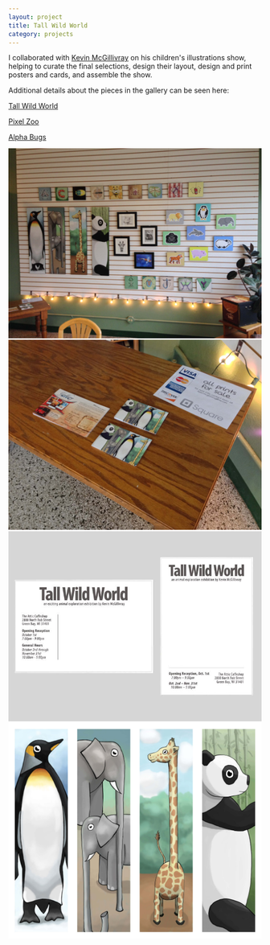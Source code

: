 ```yaml
---
layout: project
title: Tall Wild World
category: projects
---
```

I collaborated with [Kevin McGillivray](http://kevinmcgillivray.net/ "Kevin McGillivray") on his children's illustrations show, helping to curate the final selections, design their layout, design and print posters and cards, and assemble the show.

Additional details about the pieces in the gallery can be seen here:

[Tall Wild World](http://kevinmcgillivray.net/tall-wild-world/ "Tall Wild World")

[Pixel Zoo](http://kevinmcgillivray.net/pixel-zoo "Pixel Zoo")

[Alpha Bugs](http://kevinmcgillivray.net/alphabugs/ "Alpha Bugs")

![tallwildworld_image01](/img/tallwildworld_image01.jpg "Tall Wild World Image 01")
![tallwildworld_image02](/img/tallwildworld_image02.jpg "Tall Wild World Image 02")
![tallwildworld_image03](/img/tallwildworld_image03.jpg "Tall Wild World Image 03")
![tallwildworld_image05](/img/tallwildworld_image05.jpg "Tall Wild World Image 05")
